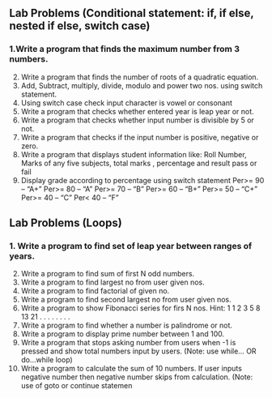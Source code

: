 ## Lab Problems (Conditional statement: if, if else, nested if else, switch case)
### 1.Write a program that finds the maximum number from 3 numbers.
2. Write a program that finds the number of roots of a quadratic equation.
3. Add, Subtract, multiply, divide, modulo and power two nos. using switch statement.
4. Using switch case check input character is vowel or consonant
5. Write a program that checks whether entered year is leap year or not.
6. Write a program that checks whether input number is divisible by 5 or not.
7. Write a program that checks if the input number is positive, negative or zero.
8. Write a program that displays student information like: Roll Number, Marks of any five subjects, total marks , percentage and result pass or fail
9. Display grade according to percentage using switch statement Per>= 90 – “A+” Per>= 80 – “A” Per>= 70 – “B” Per>= 60 – “B+” Per>= 50 – “C+” Per>= 40 – “C” Per< 40 – “F”



## Lab Problems (Loops)

### 1. Write a program to find set of leap year between ranges of years.
2. Write a program to find sum of first N odd numbers.
3. Write a program to find largest no from user given nos.
4. Write a program to find factorial of given no.
5. Write a program to find second largest no from user given nos.
6. Write a program to show Fibonacci series for firs N nos. Hint: 1 1 2 3 5 8 13 21 . . . . . . . .
7. Write a program to find whether a number is palindrome or not.
8. Write a program to display prime number between 1 and 100.
9. Write a program that stops asking number from users when -1 is pressed and show total numbers input by users. (Note: use while… OR do…while loop)
10. Write a program to calculate the sum of 10 numbers. If user inputs negative number then negative number skips from calculation. (Note: use of goto or continue statemen